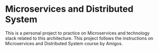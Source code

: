 # Microservices and Distributed System
This is a personal project to practice on Microservices and technology stack related to this architecture. This project follows the instructions on Microservices and Distributed System course by Amigos. 
